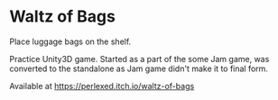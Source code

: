 # Waltz of Bags

Place luggage bags on the shelf.

Practice Unity3D game. Started as a part of the some Jam game, was converted to the standalone as Jam game didn't make it to final form.

Available at https://perlexed.itch.io/waltz-of-bags